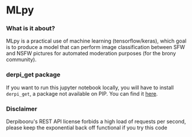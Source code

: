 # MLpy

### What is it about?

MLpy is a practical use of machine learning (tensorflow/keras), which goal is to produce a model that can perform image classification between SFW and NSFW pictures for automated moderation purposes (for the brony community).

### derpi_get package

If you want to run this jupyter notebook locally, you will have to install ``derpi_get``, a package not available on PIP. You can find it [here](https://github.com/LMquentinLR/derpi_get).

### Disclaimer

Derpibooru's REST API license forbids a high load of requests per second, please keep the exponential back off functional if you try this code